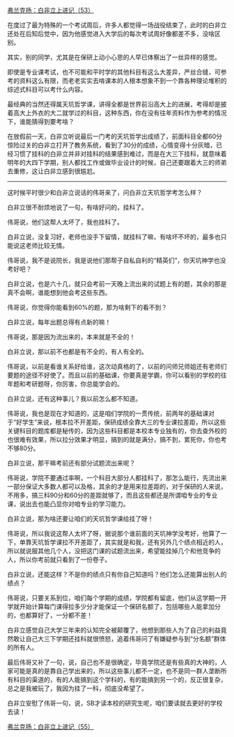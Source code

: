 <p></p><a href="https://zhuanlan.zhihu.com/p/100951624" data-draft-node="block" data-draft-type="link-card" data-image="https://pic2.zhimg.com/v2-e501c3cf1d178fb43217a7b9cd0384d5_180x120.jpg" data-image-width="918" data-image-height="270" class="internal">弗兰克扬：白非立上进记（53）</a><p>在度过了最为特殊的一个考试周后，许多人都觉得一场战役结束了，此时的白非立还处在后知后觉中，因为他感觉进入大学后的每次考试周好像都差不多，没啥区别。</p><p>其实，别的同学，尤其是在保研上动小心思的人早已体察出了一丝异样的感觉。</p><p>即使是专业课考试，也不可能和平时学的其他科目有这么大差异，严丝合缝，可参考的资料这么有限，而老老实实去啃课本的人根本想象不到一个靠各种理论堆积的综述式科目可以考什么内容。</p><p>最经典的当然还得属天坑哲学课，讲得全都是世界前沿高大上的进展，考得却是披着高大上外衣的大二就学过的科目，这种东西，你在没有往年资料作为参考的情况下，谁能猜得到要考啥？</p><p>在放假前一天，白非立听说最后一门考的天坑哲学出成绩了，前面科目全都60分惊险过关的白非立打开了教务系统，看到了30分的成绩，心情变得十分灰暗，已经习惯了挂科的白非立并非对挂科的结果感到难过，而是在大三下挂科，就意味着明年的大四下学期，别人都找工作或做毕业设计的时候，自己还要跟着大三的师弟去重修，这让白非立感到很尴尬。</p><hr/><p>这时候平时很少和白非立说话的伟哥来了，问白非立天坑哲学考怎么样？</p><p>白非立很不耐烦地说了一句，有啥好问的，挂科了。</p><p>伟哥说，他们这帮人太坏了，我也挂科了。</p><p>白非立说，没复习好，老师也没手下留情，就挂科了嘛，有啥坏不坏的，最多也只能说这老师比较无情。</p><p>伟哥说，我不是说院长，我是说他们那帮子自私自利的“精英们”，你天坑神学也没考好吧？</p><p>白非立说，也是六十几，就只会考前一天晚上流出来的试题上有的题，其余的那是真不会啊，谁能想到他会考这些东西。</p><p>伟哥说，你觉得你能看到60%的题，那为啥剩下的看不到？</p><p>白非立说，每年出题总得有点新的嘛！</p><p>伟哥说，那是因为流出来的，本来就是不全的！</p><p>白非立说，那以前不也都是有不全的，有人有全的。</p><p>伟哥说，以前是看谁关系好给谁，这次动真格的了，以前的问师兄师姐还有老师们要题的途径不好使了。而且以前的基础课，你要真是学霸，你可以看别的学校的往年题和考研题呀，你厉害，你总能学会的。</p><p>白非立说，还有这种事儿？我以前怎么都不知道。</p><p>伟哥说，我也是现在才知道的，这是咱们学院的一贯传统，前两年的基础课对于“好学生”来说，根本拉不开差距，保研成绩全靠大三的专业课拉差距，所以这些关键科目的题库都是秘传的，因为这些科目都是本校本专业独有的，你去查外校的也很难有效果，所以拉分效果才明显，搞到的就是满分，搞不到，累死你，你也考不够80分。</p><p>白非立说，那干嘛考前还有部分试题流出来呢？</p><p>伟哥说，学院不要通过率啊，一个科目大部分人都挂科了，那怎么能行，先流出来一部分保证大多数人都可以及格，其余的才是用来拉差距的，对于保研的人来说，不用多，搞三科90分和60分的差距就够了，而且这些都还是所谓咱专业的专业课，说出去也能凸显你对咱专业的学习能力。</p><p>白非立说，那为啥还要让咱们的天坑哲学课给挂了呀！</p><p>伟哥说，所以我说这帮人太坏了呀，据说那个谁前面的天坑神学没考好，他算了一下，单靠天坑哲学课拉不开差距了，其实就是和我，还有另外几个绩点相近的人，所以就说服其他几个人，没把这门课的试题流出来，希望能挂掉几个和他竞争的人，所以你考前就只看到了一份卷子。</p><p>白非立说，还能这样？不是你的绩点只有你自己知道吗？他们怎么还能算出别人的绩点？</p><p>伟哥说，只要关系到位，咱们每个学期的成绩，学院都有留底，他们从这学期一开学就开始计算每门课得拉多少分才能保证一个保研名额了，包括哪些人能拿加分的，也都算好了，一分都不差！</p><p>白非立感觉自己大学三年来的认知完全被颠覆了，他想到那些人为了自己的利益竟然敢让自己大三下学期还挂科就很愤怒，追着伟哥问了有嫌疑参与到“分名额”群体的所有人。</p><p>最后伟哥又补了一句，说，自己也不是很确定，毕竟学院还是有些真的大神的，人家可能是真的是靠自己学出来的，所以这些事儿都不一定，也不是同一群人垄断所有科目的渠道的，有的人能搞到这个学科的，有的能搞到另一个的，反正很复杂，总之是我被玩了，我因为挂了一科，彻底没希望了。</p><p>白非立安慰了伟哥一句，说，SB才读本校的研究生呢，咱们要读就去更好的学校去读！</p><a href="https://zhuanlan.zhihu.com/p/101180651" data-draft-node="block" data-draft-type="link-card" data-image="https://pic4.zhimg.com/v2-a39ae0a2df06d29d10e1dc9a9346bc93_180x120.jpg" data-image-width="855" data-image-height="248" class="internal">弗兰克扬：白非立上进记（55）</a><p></p>
